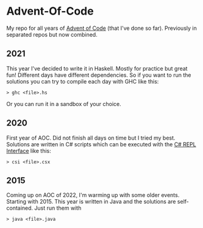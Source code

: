 # Advent-Of-Code

My repo for all years of [Advent of Code](https://adventofcode.com/) (that I've done so far). Previously in separated repos but now combined.

## 2021
This year I've decided to write it in Haskell. Mostly for practice but great fun!
Different days have different dependencies. So if you want to run the solutions you can try to compile
each day with GHC like this:
```
> ghc <file>.hs
```
Or you can run it in a sandbox of your choice.

## 2020
First year of AOC. Did not finish all days on time but I tried my best. Solutions are written in C# scripts
which can be executed with the [C# REPL Interface](https://docs.microsoft.com/en-us/archive/msdn-magazine/2016/january/essential-net-csharp-scripting)
like this:
```
> csi <file>.csx
```

## 2015
Coming up on AOC of 2022, I'm warming up with some older events.
Starting with 2015. This year is written in Java and the
solutions are self-contained. Just run them with
```
> java <file>.java
```
